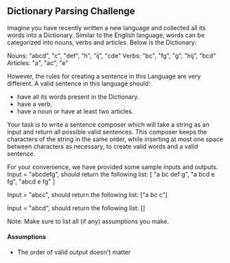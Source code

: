 ## Dictionary Parsing Challenge

Imagine you have recently written a new language and collected all its words into a Dictionary. Similar to the English language, words can be categorized into nouns, verbs and articles. Below is the Dictionary:

Nouns: "abcd", "c", "def", "h", "ij", "cde"
Verbs: "bc", "fg", "g", "hij", "bcd"
Articles: "a", "ac", "e"

However, the rules for creating a sentence in this Language are very different. A valid sentence in this language should:
- have all its words present in the Dictionary.
- have a verb.
- have a noun or have at least two articles.

Your task is to write a sentence composer which will take a string as an input and return all possible valid sentences. This composer keeps the characters of the string in the same order, while inserting at most one space between characters as necessary, to create valid words and a valid sentence.

For your convenience, we have provided some sample inputs and outputs.
Input = "abcdefg", should return the following list:
[
"a bc def g",
"a bcd e fg",
"abcd e fg"
]

Input = "abcc", should return the following list:
["a bc c"]

Input = "abcd", should return the following list:
[]

Note: Make sure to list all (if any) assumptions you make. 

#### Assumptions
* The order of valid output doesn't matter
